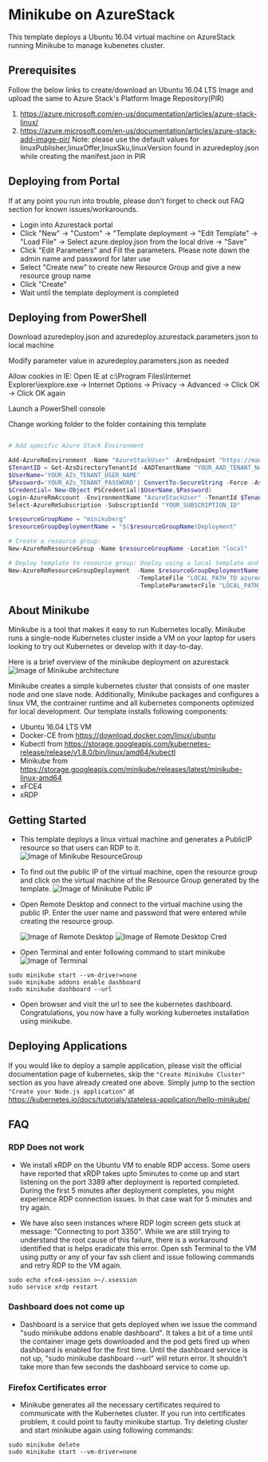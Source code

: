 # Minikube on AzureStack
This template deploys a Ubuntu 16.04 virtual machine on AzureStack running Minikube to manage kubenetes cluster.

## Prerequisites
Follow the below links to create/download an Ubuntu 16.04 LTS Image and upload the same to Azure Stack's Platform Image Repository(PIR)
1. https://azure.microsoft.com/en-us/documentation/articles/azure-stack-linux/
2. https://azure.microsoft.com/en-us/documentation/articles/azure-stack-add-image-pir/
	Note: please use the default values for linuxPublisher,linuxOffer,linuxSku,linuxVersion found in azuredeploy.json while creating the manifest.json in PIR

## Deploying from Portal
If at any point you run into trouble, please don't forget to check out FAQ section for known issues/workarounds.

+	Login into Azurestack portal
+	Click "New" -> "Custom" -> "Template deployment -> "Edit Template" -> "Load File" -> Select azure.deploy.json from the local drive -> "Save"
+ Click "Edit Parameters" and 	Fill the parameters. Please note down the admin name and password for later use
+	Select "Create new" to create new Resource Group and give a new resource group name
+	Click "Create"
+ Wait until the template deployment is completed

## Deploying from PowerShell

Download azuredeploy.json and azuredeploy.azurestack.parameters.json to local machine 

Modify parameter value in azuredeploy.parameters.json as needed 

Allow cookies in IE: Open IE at c:\Program Files\Internet Explorer\iexplore.exe -> Internet Options -> Privacy -> Advanced -> Click OK -> Click OK again

Launch a PowerShell console

Change working folder to the folder containing this template

```PowerShell

# Add specific Azure Stack Environment 

Add-AzureRmEnvironment -Name "AzureStackUser" -ArmEndpoint "https://management.local.azurestack.external"
$TenantID = Get-AzsDirectoryTenantId -AADTenantName "YOUR_AAD_TENANT_NAME" -EnvironmentName AzureStackUser
$UserName='YOUR_AZs_TENANT_USER_NAME'
$Password='YOUR_AZs_TENANT_PASSWORD'| ConvertTo-SecureString -Force -AsPlainText
$Credential= New-Object PSCredential($UserName,$Password)
Login-AzureRmAccount -EnvironmentName "AzureStackUser" -TenantId $TenantID -Credential $Credential 
Select-AzureRmSubscription -SubscriptionId "YOUR_SUBSCRIPTION_ID"

$resourceGroupName = "minikuberg"
$resourceGroupDeploymentName = "$($resourceGroupName)Deployment"

# Create a resource group:
New-AzureRmResourceGroup -Name $resourceGroupName -Location "local"

# Deploy template to resource group: Deploy using a local template and parameter file
New-AzureRmResourceGroupDeployment  -Name $resourceGroupDeploymentName -ResourceGroupName $resourceGroupName `
                                    -TemplateFile "LOCAL_PATH_TO azuredeploy.json" `
                                    -TemplateParameterFile "LOCAL_PATH_TO azuredeploy.parameters.json" -Verbose


```

## About Minikube
Minikube is a tool that makes it easy to run Kubernetes locally. Minikube runs a single-node Kubernetes cluster inside a VM on your laptop for users looking to try out Kubernetes or develop with it day-to-day.

Here is a brief overview of the minikube deployment on azurestack
![Image of Minikube architecture](https://github.com/vpatelsj/AzureStack-QuickStart-Templates/blob/master/101-vm-linux-minikube/images/minikubearch.png)

Minikube creates a simple kubernetes cluster that consists of one master node and one slave node. Additionally, Minikube packages and configures a linux VM, the contrainer runtime and all kubernetes components optimized for local development. Our template installs following components:

* Ubuntu 16.04 LTS VM
* Docker-CE from https://download.docker.com/linux/ubuntu 
* Kubectl from https://storage.googleapis.com/kubernetes-release/release/v1.8.0/bin/linux/amd64/kubectl
* Minikube from https://storage.googleapis.com/minikube/releases/latest/minikube-linux-amd64
* xFCE4
* xRDP

## Getting Started
+ This template deploys a linux virtual machine and generates a PublicIP resource so that users can RDP to it. 
  ![Image of Minikube ResourceGroup](https://github.com/vpatelsj/AzureStack-QuickStart-Templates/blob/master/101-vm-linux-minikube/images/ResourceGroup.PNG)

+ To find out the public IP of the virtual machine, open the resource group and click on the virtual machine of the Resource Group generated by the template.
  ![Image of Minikube Public IP](https://github.com/vpatelsj/AzureStack-QuickStart-Templates/blob/master/101-vm-linux-minikube/images/PublicIP.PNG)
  
+ Open Remote Desktop and connect to the virtual machine using the public IP. Enter the user name and password that were entered while creating the resource group.
  
  ![Image of Remote Desktop](https://github.com/vpatelsj/AzureStack-QuickStart-Templates/blob/master/101-vm-linux-minikube/images/RemoteDesktop.PNG) 
  ![Image of Remote Desktop Cred](https://github.com/vpatelsj/AzureStack-QuickStart-Templates/blob/master/101-vm-linux-minikube/images/RemoteDesktopCred.PNG)

+ Open Terminal and enter following command to start minikube
  ![Image of Terminal](https://github.com/vpatelsj/AzureStack-QuickStart-Templates/blob/master/101-vm-linux-minikube/images/terminal.PNG)
```
sudo minikube start --vm-driver=none
sudo minikube addons enable dashboard
sudo minikube dashboard --url
```

+ Open browser and visit the url to see the kubernetes dashboard. Congratulations, you now have a fully working kubernetes installation using minikube.

## Deploying Applications
If you would like to deploy a sample application, please visit the official documentation page of kubernetes, skip the ```"Create Minikube Cluster"``` section as you have already created one above. Simply jump to the section ```"Create your Node.js application"```  at https://kubernetes.io/docs/tutorials/stateless-application/hello-minikube/

## FAQ
### RDP Does not work
+ We install xRDP on the Ubuntu VM to enable RDP access. Some users have reported that xRDP takes upto 5minutes to come up and start listening on the port 3389 after deployment is reported completed. During the first 5 minutes after deployment completes, you might experience RDP connection issues. In that case wait for 5 minutes and try again.

+ We have also seen instances where RDP login screen gets stuck at message: "Connecting to port 3350". While we are still trying to understand the root cause of this failure, there is a workaround identified that is helps eradicate this error. Open ssh Terminal to the VM using putty or any of your fav ssh client and issue following commands and retry RDP to the VM again.

```
sudo echo xfce4-session >~/.xsession
sudo service xrdp restart
```

### Dashboard does not come up
+ Dashboard is a service that gets deployed when we issue the command "sudo minikube addons enable dashboard". It takes a bit of a time until the container image gets downloaded and the pod gets fired up when dashboard is enabled for the first time. Until the dashboard service is not up, "sudo minikube dashboard --url" will return error. It shouldn't take more than few seconds the dashboard service to come up.

### Firefox Certificates error
+ Minikube generates all the necessary certificates required to communicate with the Kubernetes cluster. If you run into certificates problem, it could point to faulty minikube startup. Try deleting cluster and start minikube again using following commands:

```
sudo minikube delete
sudo minikube start --vm-driver=none
```
```
